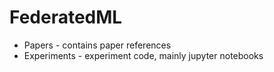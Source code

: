 # FederatedML
* Papers - contains paper references
* Experiments - experiment code, mainly jupyter notebooks
